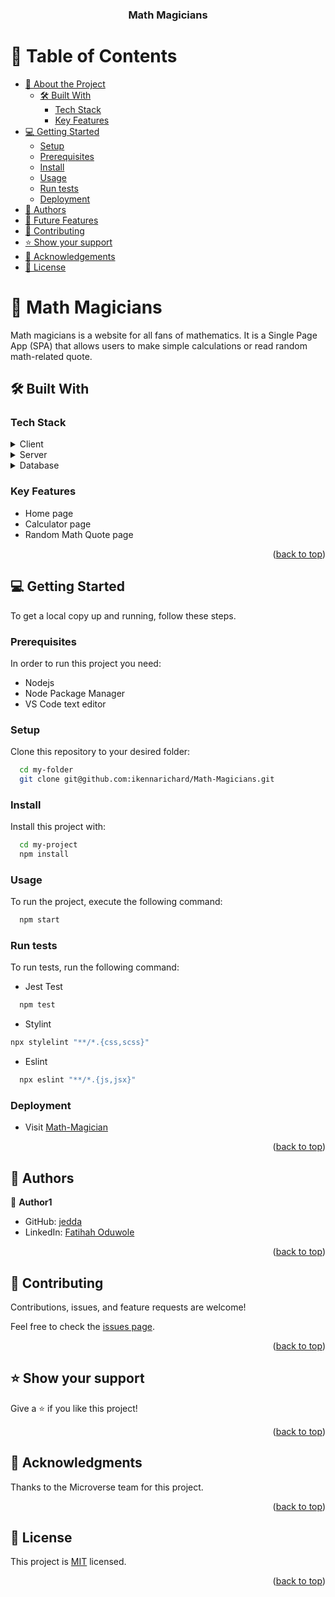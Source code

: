<a name="readme-top"></a>

<div align="center">

  <h3><b>Math Magicians</b></h3>

</div>

<!-- TABLE OF CONTENTS -->

# 📗 Table of Contents

- [📖 About the Project](#about-project)
  - [🛠 Built With](#built-with)
    - [Tech Stack](#tech-stack)
    - [Key Features](#key-features)
- [💻 Getting Started](#getting-started)
  - [Setup](#setup)
  - [Prerequisites](#prerequisites)
  - [Install](#install)
  - [Usage](#usage)
  - [Run tests](#run-tests)
  - [Deployment](#deployment)
- [👥 Authors](#authors)
- [🔭 Future Features](#future-features)
- [🤝 Contributing](#contributing)
- [⭐️ Show your support](#support)
- [🙏 Acknowledgements](#acknowledgements)
- [📝 License](#license)

<!-- PROJECT DESCRIPTION -->

# 📖 Math Magicians <a name="about-project"></a>

Math magicians is a website for all fans of mathematics. It is a Single Page App (SPA) that allows users to make simple calculations or read random math-related quote.

## 🛠 Built With <a name="built-with"></a>

### Tech Stack <a name="tech-stack"></a>

<details>
  <summary>Client</summary>
  <ul>
    <li>React</li>
  </ul>
</details>

<details>
  <summary>Server</summary>
  <ul>
    <li>Not Available</li>
  </ul>
</details>

<details>
<summary>Database</summary>
  <ul>
    <li>Not Available</li>
  </ul>
</details>

<!-- Features -->

### Key Features <a name="key-features"></a>

<!-- - Project setup with React
- Added components -->

- Home page
- Calculator page
- Random Math Quote page
  <!-- - Calculator functionality -->
  <p align="right">(<a href="#readme-top">back to top</a>)</p>
  <!-- GETTING STARTED -->

## 💻 Getting Started <a name="getting-started"></a>

To get a local copy up and running, follow these steps.

### Prerequisites

In order to run this project you need:

- Nodejs
- Node Package Manager
- VS Code text editor

### Setup

Clone this repository to your desired folder:

```sh
  cd my-folder
  git clone git@github.com:ikennarichard/Math-Magicians.git
```

### Install

Install this project with:

```bash
  cd my-project
  npm install
```

### Usage

To run the project, execute the following command:

```bash
  npm start
```

### Run tests

To run tests, run the following command:

- Jest Test

```sh
  npm test
```

- Stylint

```bash
npx stylelint "**/*.{css,scss}"
```

- Eslint

```bash
  npx eslint "**/*.{js,jsx}"
```

### Deployment

- Visit [Math-Magician](https://math-magicians-wm1p.onrender.com/calculator)

<p align="right">(<a href="#readme-top">back to top</a>)</p>

<!-- AUTHORS -->

## 👥 Authors <a name="authors"></a>

<!-- > Mention all of the collaborators of this project. -->

👤 **Author1**

- GitHub: [jedda](https://github.com/jeddaa)
- LinkedIn: [Fatihah Oduwole](https://linkedin.com/in/fatihahoduwole)

<p align="right">(<a href="#readme-top">back to top</a>)</p>

<!-- FUTURE FEATURES -->

<!-- ## 🔭 Future Features <a name="future-features"></a>

-Calculator page

- Random Math Quote Page
-Introduction page

<p align="right">(<a href="#readme-top">back to top</a>)</p> -->

<!-- CONTRIBUTING -->

## 🤝 Contributing <a name="contributing"></a>

Contributions, issues, and feature requests are welcome!

Feel free to check the [issues page](https://github.com/Jeddaa/math-magicians/issues).

<p align="right">(<a href="#readme-top">back to top</a>)</p>

<!-- SUPPORT -->

## ⭐️ Show your support <a name="support"></a>

Give a ⭐️ if you like this project!

<p align="right">(<a href="#readme-top">back to top</a>)</p>

<!-- ACKNOWLEDGEMENTS -->

## 🙏 Acknowledgments <a name="acknowledgements"></a>

Thanks to the Microverse team for this project.

<p align="right">(<a href="#readme-top">back to top</a>)</p>

<!-- LICENSE -->

## 📝 License <a name="license"></a>

This project is [MIT](https://github.com/Jeddaa/math-magicians/blob/develop/LICENSE) licensed.

<p align="right">(<a href="#readme-top">back to top</a>)</p>
